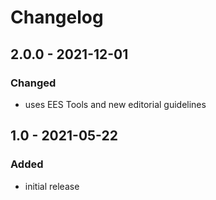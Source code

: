 # Changelog

## 2.0.0 - 2021-12-01

### Changed

- uses EES Tools and new editorial guidelines


## 1.0 - 2021-05-22

### Added

- initial release
